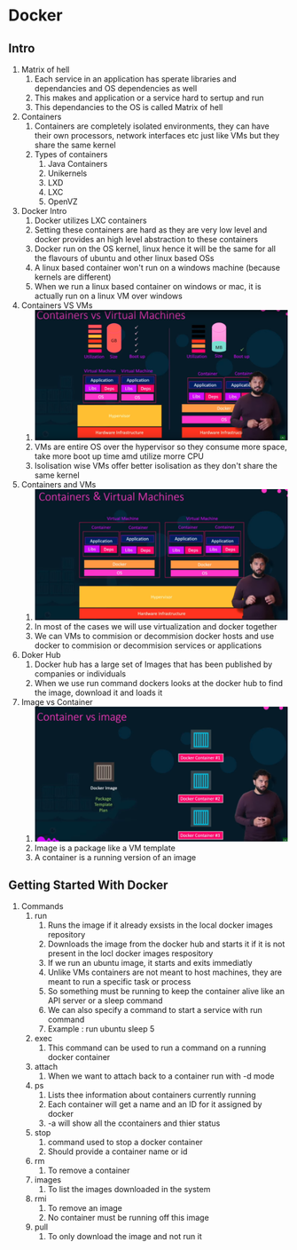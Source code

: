 # Docker

## Intro

1. Matrix of hell
    1. Each service in an application has sperate libraries and dependancies and OS dependencies as well
    1. This makes and application or a service hard to sertup and run
    1. This dependancies to the OS is called Matrix of hell
1. Containers
    1. Containers are completely isolated environments, they can have their own processors, network interfaces etc just like VMs but they share the same kernel
    1. Types of containers
        1. Java Containers
        1. Unikernels
        1. LXD
        1. LXC
        1. OpenVZ
1. Docker Intro
    1. Docker utilizes LXC containers
    1. Setting these containers are hard as they are very low level and docker provides an high level abstraction to these containers
    1. Docker run on the OS kernel, linux hence it will be the same for all the flavours of ubuntu and other linux based OSs
    1. A linux based container won't run on a windows machine (because kernels are different)
    1. When we run a linux based container on windows or mac, it is actually run on a linux VM over windows
1. Containers VS VMs
    1. ![VM vs Containers](Images/vmVSContainers.png)
    1. VMs are entire OS over the hypervisor so they consume more space, take more boot up time amd utilize morre CPU
    1. Isolisation wise VMs offer better isolisation as they don't share the same kernel
1. Containers and VMs
    1. ![VM and Containers](Images/vmAndContainers.png)
    1. In most of the cases we will use virtualization and docker together
    1. We can VMs to commision or decommision docker hosts and use docker to commision or decommision services or applications
1. Doker Hub
    1. Docker hub has a large set of Images that has been published by companies or individuals
    1. When we use run command dockers looks at the  docker hub to find the image, download it and loads it
1. Image vs Container
    1. ![Images Vs Containers](Images/imageVSContainers.png)
    1. Image is a package like a VM template
    1. A container is a running version of an image

## Getting Started With Docker

1. Commands
    1. run 
        1. Runs the image if it already exsists in the local docker images repository
        1. Downloads the image from the docker hub and starts it if it is not present in the locl docker images respository
        1. If we run an ubuntu image, it starts and exits immediatly
        1. Unlike VMs containers are not meant to host machines, they are meant to run a specific task or process
        1. So something must be running to keep the container alive like an API server or a sleep command
        1. We can also specify a command to start a service with run command
        1. Example : run ubuntu sleep 5
    1. exec
        1. This command can be used to run a command on a running docker container
    1. attach
        1. When we want to attach back to a container run with -d mode 
    1. ps
        1. Lists thee information about containers currently running
        1. Each container will get a name and an ID for it assigned by docker
        1. -a will show all the ccontainers and thier status
    1. stop
        1. command used to stop a docker container
        1. Should provide a container name or id
    1. rm
        1. To remove a container
    1. images
        1. To list the images downloaded in the system
    1. rmi
        1. To remove an image
        1. No container must be running off this image
    1. pull
        1. To only download the image and not run it

